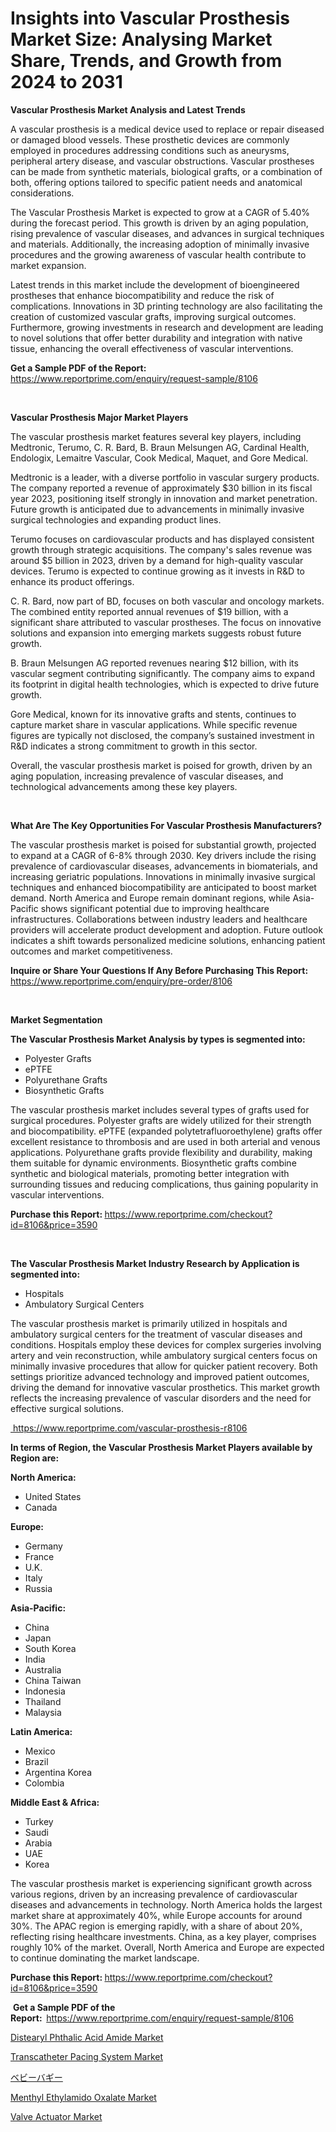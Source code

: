 <p><h1>Insights into Vascular Prosthesis Market Size: Analysing Market Share, Trends, and Growth from 2024 to 2031</h1></p><p><strong>Vascular Prosthesis Market Analysis and Latest Trends</strong></p>
<p><p>A vascular prosthesis is a medical device used to replace or repair diseased or damaged blood vessels. These prosthetic devices are commonly employed in procedures addressing conditions such as aneurysms, peripheral artery disease, and vascular obstructions. Vascular prostheses can be made from synthetic materials, biological grafts, or a combination of both, offering options tailored to specific patient needs and anatomical considerations.</p><p>The Vascular Prosthesis Market is expected to grow at a CAGR of 5.40% during the forecast period. This growth is driven by an aging population, rising prevalence of vascular diseases, and advances in surgical techniques and materials. Additionally, the increasing adoption of minimally invasive procedures and the growing awareness of vascular health contribute to market expansion. </p><p>Latest trends in this market include the development of bioengineered prostheses that enhance biocompatibility and reduce the risk of complications. Innovations in 3D printing technology are also facilitating the creation of customized vascular grafts, improving surgical outcomes. Furthermore, growing investments in research and development are leading to novel solutions that offer better durability and integration with native tissue, enhancing the overall effectiveness of vascular interventions.</p></p>
<p><strong>Get a Sample PDF of the Report:&nbsp;</strong> <a href="https://www.reportprime.com/enquiry/request-sample/8106">https://www.reportprime.com/enquiry/request-sample/8106</a></p>
<p>&nbsp;</p>
<p><strong>Vascular Prosthesis Major Market Players</strong></p>
<p><p>The vascular prosthesis market features several key players, including Medtronic, Terumo, C. R. Bard, B. Braun Melsungen AG, Cardinal Health, Endologix, Lemaitre Vascular, Cook Medical, Maquet, and Gore Medical. </p><p>Medtronic is a leader, with a diverse portfolio in vascular surgery products. The company reported a revenue of approximately $30 billion in its fiscal year 2023, positioning itself strongly in innovation and market penetration. Future growth is anticipated due to advancements in minimally invasive surgical technologies and expanding product lines.</p><p>Terumo focuses on cardiovascular products and has displayed consistent growth through strategic acquisitions. The company's sales revenue was around $5 billion in 2023, driven by a demand for high-quality vascular devices. Terumo is expected to continue growing as it invests in R&D to enhance its product offerings.</p><p>C. R. Bard, now part of BD, focuses on both vascular and oncology markets. The combined entity reported annual revenues of $19 billion, with a significant share attributed to vascular prostheses. The focus on innovative solutions and expansion into emerging markets suggests robust future growth.</p><p>B. Braun Melsungen AG reported revenues nearing $12 billion, with its vascular segment contributing significantly. The company aims to expand its footprint in digital health technologies, which is expected to drive future growth.</p><p>Gore Medical, known for its innovative grafts and stents, continues to capture market share in vascular applications. While specific revenue figures are typically not disclosed, the company’s sustained investment in R&D indicates a strong commitment to growth in this sector.</p><p>Overall, the vascular prosthesis market is poised for growth, driven by an aging population, increasing prevalence of vascular diseases, and technological advancements among these key players.</p></p>
<p>&nbsp;</p>
<p><strong>What Are The Key Opportunities For Vascular Prosthesis Manufacturers?</strong></p>
<p><p>The vascular prosthesis market is poised for substantial growth, projected to expand at a CAGR of 6-8% through 2030. Key drivers include the rising prevalence of cardiovascular diseases, advancements in biomaterials, and increasing geriatric populations. Innovations in minimally invasive surgical techniques and enhanced biocompatibility are anticipated to boost market demand. North America and Europe remain dominant regions, while Asia-Pacific shows significant potential due to improving healthcare infrastructures. Collaborations between industry leaders and healthcare providers will accelerate product development and adoption. Future outlook indicates a shift towards personalized medicine solutions, enhancing patient outcomes and market competitiveness.</p></p>
<p><strong>Inquire or Share Your Questions If Any Before Purchasing This Report:</strong> <a href="https://www.reportprime.com/enquiry/pre-order/8106">https://www.reportprime.com/enquiry/pre-order/8106</a></p>
<p>&nbsp;</p>
<p><strong>Market Segmentation</strong></p>
<p><strong>The Vascular Prosthesis Market Analysis by types is segmented into:</strong></p>
<p><ul><li>Polyester Grafts</li><li>ePTFE</li><li>Polyurethane Grafts</li><li>Biosynthetic Grafts</li></ul></p>
<p><p>The vascular prosthesis market includes several types of grafts used for surgical procedures. Polyester grafts are widely utilized for their strength and biocompatibility. ePTFE (expanded polytetrafluoroethylene) grafts offer excellent resistance to thrombosis and are used in both arterial and venous applications. Polyurethane grafts provide flexibility and durability, making them suitable for dynamic environments. Biosynthetic grafts combine synthetic and biological materials, promoting better integration with surrounding tissues and reducing complications, thus gaining popularity in vascular interventions.</p></p>
<p><strong>Purchase this Report:&nbsp;</strong><a href="https://www.reportprime.com/checkout?id=8106&price=3590">https://www.reportprime.com/checkout?id=8106&price=3590</a></p>
<p>&nbsp;</p>
<p><strong>The Vascular Prosthesis Market Industry Research by Application is segmented into:</strong></p>
<p><ul><li>Hospitals</li><li>Ambulatory Surgical Centers</li></ul></p>
<p><p>The vascular prosthesis market is primarily utilized in hospitals and ambulatory surgical centers for the treatment of vascular diseases and conditions. Hospitals employ these devices for complex surgeries involving artery and vein reconstruction, while ambulatory surgical centers focus on minimally invasive procedures that allow for quicker patient recovery. Both settings prioritize advanced technology and improved patient outcomes, driving the demand for innovative vascular prosthetics. This market growth reflects the increasing prevalence of vascular disorders and the need for effective surgical solutions.</p></p>
<p><a href="https://www.reportprime.com/vascular-prosthesis-r8106">&nbsp;https://www.reportprime.com/vascular-prosthesis-r8106</a></p>
<p><strong>In terms of Region, the Vascular Prosthesis Market Players available by Region are:</strong></p>
<p>
    <p> <strong> North America: </strong>
        <ul>
            <li>United States</li>
            <li>Canada</li>
        </ul>
        </p> 
    <p> <strong> Europe: </strong>
        <ul>
            <li>Germany</li>
            <li>France</li>
            <li>U.K.</li>
            <li>Italy</li>
            <li>Russia</li>
        </ul>
        </p> 
    <p> <strong> Asia-Pacific: </strong>
        <ul>
            <li>China</li>
            <li>Japan</li>
            <li>South Korea</li>
            <li>India</li>
            <li>Australia</li>
            <li>China Taiwan</li>
            <li>Indonesia</li>
            <li>Thailand</li>
            <li>Malaysia</li>
        </ul>
        </p> 
    <p> <strong> Latin America: </strong>
        <ul>
            <li>Mexico</li>
            <li>Brazil</li>
            <li>Argentina Korea</li>
            <li>Colombia</li>
        </ul>
        </p> 
    <p> <strong> Middle East & Africa: </strong>
        <ul>
            <li>Turkey</li>
            <li>Saudi</li>
            <li>Arabia</li>
            <li>UAE</li>
            <li>Korea</li>
        </ul>
    </p>
    </p>
<p><p>The vascular prosthesis market is experiencing significant growth across various regions, driven by an increasing prevalence of cardiovascular diseases and advancements in technology. North America holds the largest market share at approximately 40%, while Europe accounts for around 30%. The APAC region is emerging rapidly, with a share of about 20%, reflecting rising healthcare investments. China, as a key player, comprises roughly 10% of the market. Overall, North America and Europe are expected to continue dominating the market landscape.</p></p>
<p><strong>Purchase this Report: </strong><a href="https://www.reportprime.com/checkout?id=8106&price=3590">https://www.reportprime.com/checkout?id=8106&price=3590</a></p>
<p>&nbsp;<strong>Get a Sample PDF of the Report:&nbsp;&nbsp;</strong><a href="https://www.reportprime.com/enquiry/request-sample/8106">https://www.reportprime.com/enquiry/request-sample/8106</a></p>
<p><strong></strong></p>
<p><p><a href="https://issuu.com/reportprime-2/docs/distearyl-phthalic-acid-amide-marke_a7051bacf2bdcd">Distearyl Phthalic Acid Amide Market</a></p><p><a href="https://github.com/gulaimolin/Market-Research-Report-List-6/blob/main/transcatheter-pacing-system-market.md">Transcatheter Pacing System Market</a></p><p><a href="https://medium.com/@coleensxrkkn/baby-buggies-market-%E3%81%AE%E3%82%B0%E3%83%AD%E3%83%BC%E3%83%90%E3%83%AB%E5%B8%82%E5%A0%B4%E6%A6%82%E8%A6%81%E3%81%AF-%E4%B8%96%E7%95%8C%E3%81%8A%E3%82%88%E3%81%B3%E4%B8%BB%E8%A6%81%E5%B8%82%E5%A0%B4%E3%81%AB%E3%81%8A%E3%81%91%E3%82%8B%E6%A5%AD%E7%95%8C%E3%81%AB%E5%BD%B1%E9%9F%BF%E3%82%92%E4%B8%8E%E3%81%88%E3%82%8B%E4%B8%BB%E8%A6%81%E3%81%AA%E3%83%88%E3%83%AC%E3%83%B3%E3%83%89%E3%81%AB%E3%81%A4%E3%81%84%E3%81%A6-%E7%8B%AC%E8%87%AA%E3%81%AE%E8%A6%96%E7%82%B9%E3%82%92%E6%8F%90%E4%BE%9B%E3%81%97%E3%81%BE%E3%81%99-905ef36ecc9c">ベビーバギー</a></p><p><a href="https://issuu.com/reportprime-2/docs/menthyl-ethylamido-oxalate-market-s_a3190461010057">Menthyl Ethylamido Oxalate Market</a></p><p><a href="https://www.linkedin.com/pulse/deep-dive-valve-actuator-market-itstrends-segmentation-competitive-n0vsf?trackingId=YnWGcgY7SCuRGiXv5VsiWw%3D%3D">Valve Actuator Market</a></p></p>